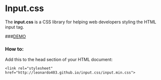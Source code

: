 Input.css
=========

The **input.css** is a CSS library for helping web developers styling the HTML input tag.


###[DEMO](http://leonardo403.github.io/input.css/index.html)


### How to:

Add this to the head section of your HTML document:

    <link rel="stylesheet" href="http://leonardo403.github.io/input.css/input.min.css">

